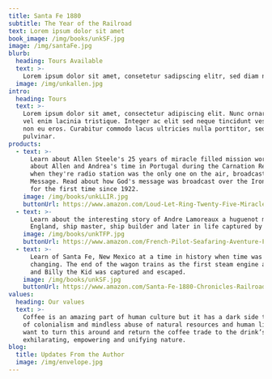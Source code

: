 ```yaml
---
title: Santa Fe 1880
subtitle: The Year of the Railroad
text: Lorem ipsum dolor sit amet
book_image: /img/books/unkSF.jpg
image: /img/santaFe.jpg
blurb:
  heading: Tours Available
  text: >-
    Lorem ipsum dolor sit amet, consetetur sadipscing elitr, sed diam nonumy eirmod tempor invidunt ut labore et dolore magna aliquyam erat, sed diam voluptua. At vero eos et accusam et justo duo dolores et ea rebum. Stet clita kasd gubergren, no sea takimata sanctus est Lorem ipsum dolor sit amet. Lorem ipsum dolor sit amet, consetetur sadipscing elitr, sed diam nonumy eirmod tempor invidunt ut labore et dolore magna aliquyam erat
  image: /img/unkallen.jpg
intro:
  heading: Tours
  text: >-
    Lorem ipsum dolor sit amet, consectetur adipiscing elit. Nunc ornare massa
    vel enim lacinia tristique. Integer ac elit sed neque tincidunt vestibulum
    non eu eros. Curabitur commodo lacus ultricies nulla porttitor, sed
    pulvinar.
products:
  - text: >-
      Learn about Allen Steele's 25 years of miracle filled mission work. Read
      about Allen and Andrea's time in Portugal during the Carnation Revolution
      when they're radio station was the only one on the air, broadcasting God's
      Message. Read about how God's message was broadcast over the Iron Curtain
      for the first time since 1922.
    image: /img/books/unkLLIR.jpg
    buttonUrl: https://www.amazon.com/Loud-Let-Ring-Twenty-Five-Miracles/dp/B01JXPAPHU
  - text: >-
      Learn about the interesting story of Andre Lamoreaux a huguenot migrant to
      England, ship master, ship builder and later in life captured by pirates.
    image: /img/books/unkTFP.jpg
    buttonUrl: https://www.amazon.com/French-Pilot-Seafaring-Aventure-Faith/dp/187601086X
  - text: >-
      Learn of Santa Fe, New Mexico at a time in history when time was ever
      changing. The end of the wagon trains as the first steam engine arrived,
      and Billy the Kid was captured and escaped.
    image: /img/books/unkSF.jpg
    buttonUrl: https://www.amazon.com/Santa-Fe-1880-Chronicles-Railroad/dp/1467141941
values:
  heading: Our values
  text: >-
    Coffee is an amazing part of human culture but it has a dark side too – one
    of colonialism and mindless abuse of natural resources and human lives. We
    want to turn this around and return the coffee trade to the drink’s
    exhilarating, empowering and unifying nature.
blog:
  title: Updates From the Author
  image: /img/envelope.jpg
---
```


